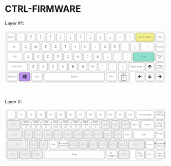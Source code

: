 # CTRL-FIRMWARE


Layer #1:
<br>

![layer1](Layer1.png)

<br>


Layer #:

![layer1](Layer2.png)


<br>
